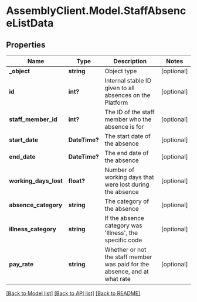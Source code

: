 # AssemblyClient.Model.StaffAbsenceListData
## Properties

Name | Type | Description | Notes
------------ | ------------- | ------------- | -------------
**_object** | **string** | Object type | [optional] 
**id** | **int?** | Internal stable ID given to all absences on the Platform | [optional] 
**staff_member_id** | **int?** | The ID of the staff member who the absence is for | [optional] 
**start_date** | **DateTime?** | The start date of the absence | [optional] 
**end_date** | **DateTime?** | The end date of the absence | [optional] 
**working_days_lost** | **float?** | Number of working days that were lost during the absence | [optional] 
**absence_category** | **string** | The category of the absence | [optional] 
**illness_category** | **string** | If the absence category was &#39;Illness&#39;, the specific code | [optional] 
**pay_rate** | **string** | Whether or not the staff member was paid for the absence, and at what rate | [optional] 

[[Back to Model list]](../README.md#documentation-for-models) [[Back to API list]](../README.md#documentation-for-api-endpoints) [[Back to README]](../README.md)

